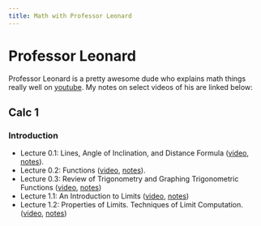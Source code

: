 ```yaml
---
title: Math with Professor Leonard
---
```


# Professor Leonard

Professor Leonard is a pretty awesome dude who explains math things really well on
[youtube](https://www.youtube.com/@ProfessorLeonard). My notes on select videos of his are
linked below:

## Calc 1

### Introduction

* Lecture 0.1: Lines, Angle of Inclination, and Distance Formula
    ([video](https://www.youtube.com/watch?v=fYyARMqiaag&list=PLF797E961509B4EB5),
    [notes](0.1_lines/lines.pdf)).
* Lecture 0.2: Functions
    ([video](https://www.youtube.com/watch?v=1EGFSefe5II&list=PLF797E961509B4EB5&index=2),
    [notes](0.2_functions/functions.pdf)).
* Lecture 0.3: Review of Trigonometry and Graphing Trigonometric Functions
    ([video](https://www.youtube.com/watch?v=SzLF-wLZF_I&list=PLF797E961509B4EB5&index=3),
    [notes](0.3_trig-graphing/trig-graphing.pdf))
* Lecture 1.1: An Introduction to Limits
    ([video](https://www.youtube.com/watch?v=54_XRjHhZzI), [notes](1.1_limits/limits.pdf))
* Lecture 1.2: Properties of Limits. Techniques of Limit Computation.
    ([video](https://www.youtube.com/watch?v=VSqOZNULRjQ), [notes](1.2_limit-properties/limit-properties.pdf))
